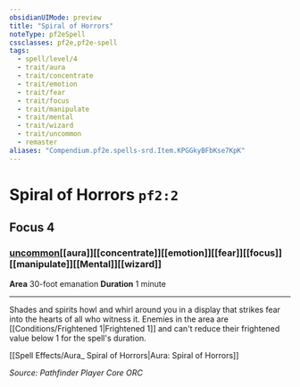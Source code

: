 ```yaml
---
obsidianUIMode: preview
title: "Spiral of Horrors"
noteType: pf2eSpell
cssclasses: pf2e,pf2e-spell
tags:
  - spell/level/4
  - trait/aura
  - trait/concentrate
  - trait/emotion
  - trait/fear
  - trait/focus
  - trait/manipulate
  - trait/mental
  - trait/wizard
  - trait/uncommon
  - remaster
aliases: "Compendium.pf2e.spells-srd.Item.KPGGkyBFbKse7KpK" 
---
```

# Spiral of Horrors  `pf2:2`  
## Focus 4
### [uncommon](uncommon "Uncommon Rarity Trait")[[aura]][[concentrate]][[emotion]][[fear]][[focus]][[manipulate]][[Mental]][[wizard]]

**Area** 30-foot emanation
**Duration** 1 minute
* * * 
Shades and spirits howl and whirl around you in a display that strikes fear into the hearts of all who witness it. Enemies in the area are [[Conditions/Frightened 1|Frightened 1]] and can't reduce their frightened value below 1 for the spell's duration.

[[Spell Effects/Aura_ Spiral of Horrors|Aura: Spiral of Horrors]]

*Source: Pathfinder Player Core*
*ORC*